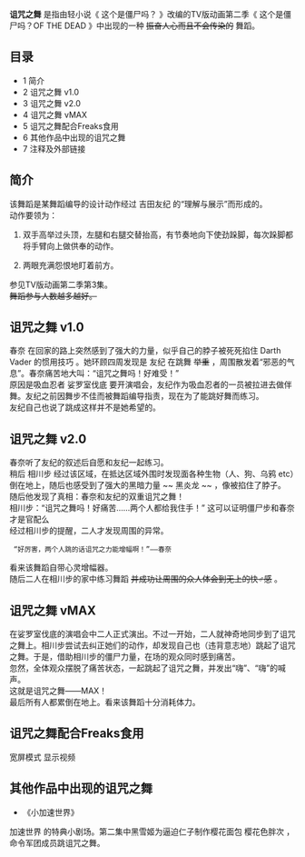 **诅咒之舞** 是指由轻小说《  这个是僵尸吗？  》改编的TV版动画第二季《  这个是僵尸吗？OF THE DEAD  》中出现的一种
~~振奋人心而且不会传染的~~ 舞蹈。

##  目录

  * 1  简介 
  * 2  诅咒之舞 v1.0 
  * 3  诅咒之舞 v2.0 
  * 4  诅咒之舞 vMAX 
  * 5  诅咒之舞配合Freaks食用 
  * 6  其他作品中出现的诅咒之舞 
  * 7  注释及外部链接 

##  简介

该舞蹈是某舞蹈编导的设计动作经过  吉田友纪  的“理解与展示”而形成的。  
动作要领为：

  1. 双手高举过头顶，左腿和右腿交替抬高，有节奏地向下使劲跺脚，每次跺脚都将手臂向上做供奉的动作。   

  2. 两眼充满怨恨地盯着前方。   

参见TV版动画第二季第3集。  
~~舞蹈参与人数越多越好。~~

##  诅咒之舞 v1.0

春奈  在回家的路上突然感到了强大的力量，似乎自己的脖子被死死掐住  Darth Vader 的惯用技巧  。她环顾四周发现是  友纪  在跳舞
~~举重~~ ，周围散发着“邪恶的气息”。春奈痛苦地大叫：“诅咒之舞吗！好难受！”  
原因是吸血忍者  娑罗室伐底  要开演唱会，友纪作为吸血忍者的一员被拉进去做伴舞。友纪之前因舞步不佳而被舞蹈编导指责，现在为了能跳好舞而练习。  
友纪自己也说了跳成这样并不是她希望的。

##  诅咒之舞 v2.0

春奈听了友纪的叙述后自愿和友纪一起练习。  
稍后  相川步  经过该区域，在抵达区域外围时发现面各种生物（人、狗、乌鸦 etc）倒在地上，随后也感受到了强大的黑暗力量 ~~ 黑炎龙  ~~
，像被掐住了脖子。  
随后他发现了真相：春奈和友纪的双重诅咒之舞！  
相川步：“诅咒之舞吗！好痛苦……两个人都给我住手！”  这可以证明僵尸步和春奈才是官配么  
经过相川步的提醒，二人才发现周围的异常。  

     “好厉害，两个人跳的话诅咒之力能增幅啊！”——春奈   

看来该舞蹈自带心灵增幅器。  
随后二人在相川步的家中练习舞蹈 ~~并成功让周围的众人体会到无上的快♂感~~ 。

##  诅咒之舞 vMAX

在娑罗室伐底的演唱会中二人正式演出。不过一开始，二人就神奇地同步到了诅咒之舞上。相川步尝试去纠正她们的动作，却发现自己也（违背意志地）跳起了诅咒之舞。于是，借助相川步的僵尸力量，在场的观众同时感到痛苦。  
忽然，全体观众摆脱了痛苦状态，一起跳起了诅咒之舞，并发出“嗨”、“嗨”的喊声。  
这就是诅咒之舞——MAX！  
最后所有人都累倒在地上。看来该舞蹈十分消耗体力。  

##  诅咒之舞配合Freaks食用

宽屏模式  显示视频

##  其他作品中出现的诅咒之舞

  * 《小加速世界》 

加速世界  的特典小剧场。第二集中黑雪姬为逼迫仁子制作樱花面包  樱花色胖次  ，命令军团成员跳诅咒之舞。